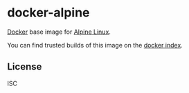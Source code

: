 docker-alpine
=============

[Docker][d] base image for [Alpine Linux][a].

You can find trusted builds of this image
on the [docker index][i].

License
-------

ISC

[d]: http://docker.io/
[a]: http://alpinelinux.org/
[i]: https://index.docker.io/u/uggedal/
